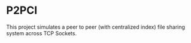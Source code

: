 # P2PCI

This project simulates a peer to peer (with centralized index) file sharing system across TCP Sockets.
